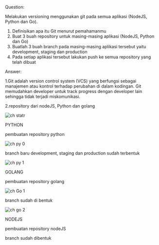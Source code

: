 Question:

Melakukan versioning menggunakan git pada semua aplikasi (NodeJS, Python dan Go).

1.  Definisikan apa itu Git menurut pemahamanmu
2. Buat 3 buah repository untuk masing-masing aplikasi (NodeJS, Python dan Go)
3. Buatlah 3 buah branch pada masing-masing aplikasi tersebut yaitu development, staging dan production
4. Pada setiap aplikasi tersebut lakukan push ke semua repository yang telah dibuat

Answer:


1.Git adalah version control system (VCS) yang berfungsi sebagai manajemen atau kontrol
terhadap perubahan di dalam kodingan. Git memudahkan developer untuk track progress
dengan developer lain sehingga tidak terjadi miskomunikasi.

2.repository dari nodeJS, Python dan golang

![ch statr](https://user-images.githubusercontent.com/91004163/225695961-18aca089-1609-4183-b59b-0555d95b4abe.png)

PYTHON

pembuatan repository python

![ch py 0](https://user-images.githubusercontent.com/91004163/225696033-7f772ab0-f5c8-42aa-b246-3ee24a3c3571.png)

branch baru development, staging dan production sudah terbentuk

![ch py 1](https://user-images.githubusercontent.com/91004163/225696041-64c71789-6f99-4c42-84de-28a1a03b33a7.png)


GOLANG

pembuatan repository golang

![ch Go 1](https://user-images.githubusercontent.com/91004163/225696102-15277340-2125-4320-bfeb-91b888668e4f.png)

branch sudah di bentuk

![ch go 2](https://user-images.githubusercontent.com/91004163/225696119-268dd025-a7df-435b-a1d1-02d13a899330.png)


NODEJS

pembuatan repository nodeJS




branch sudah dibentuk
